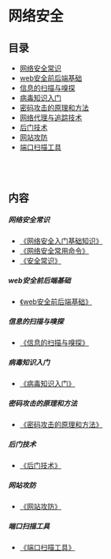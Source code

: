 # 网络安全

## 目录

* [网络安全常识](https://github.com/0voice/develop_skill_tree/blob/main/common_skills_tree/%E7%BD%91%E7%BB%9C%E5%AE%89%E5%85%A8.md#网络安全常识)
* [web安全前后端基础](https://github.com/0voice/develop_skill_tree/blob/main/common_skills_tree/%E7%BD%91%E7%BB%9C%E5%AE%89%E5%85%A8.md#web安全前后端基础)
* [信息的扫描与嗅探](https://github.com/0voice/develop_skill_tree/blob/main/common_skills_tree/%E7%BD%91%E7%BB%9C%E5%AE%89%E5%85%A8.md#信息的扫描与嗅探)
* [病毒知识入门](https://github.com/0voice/develop_skill_tree/blob/main/common_skills_tree/%E7%BD%91%E7%BB%9C%E5%AE%89%E5%85%A8.md#病毒知识入门)
* [密码攻击的原理和方法](https://github.com/0voice/develop_skill_tree/blob/main/common_skills_tree/%E7%BD%91%E7%BB%9C%E5%AE%89%E5%85%A8.md#密码攻击的原理和方法)
* [网络代理与追踪技术](https://github.com/0voice/develop_skill_tree/blob/main/common_skills_tree/%E7%BD%91%E7%BB%9C%E5%AE%89%E5%85%A8.md#网络代理与追踪技术)
* [后门技术](https://github.com/0voice/develop_skill_tree/blob/main/common_skills_tree/%E7%BD%91%E7%BB%9C%E5%AE%89%E5%85%A8.md#后门技术)
* [网站攻防](https://github.com/0voice/develop_skill_tree/blob/main/common_skills_tree/%E7%BD%91%E7%BB%9C%E5%AE%89%E5%85%A8.md#网站攻防)
* [端口扫描工具](https://github.com/0voice/develop_skill_tree/blob/main/common_skills_tree/%E7%BD%91%E7%BB%9C%E5%AE%89%E5%85%A8.md#端口扫描工具)

<br />
<br />

## 内容

##### 网络安全常识

* [《网络安全入门基础知识》](https://blog.csdn.net/qq_41638851/article/details/102177228)
* [《网络安全常用命令》](https://blog.csdn.net/qq_41638851/article/details/102220361)
* [《安全常识》](https://blog.csdn.net/qq_41638851/article/details/98235571)

##### web安全前后端基础

* [《web安全前后端基础》](https://blog.csdn.net/qq_41638851/article/details/98202418)

##### 信息的扫描与嗅探

* [《信息的扫描与嗅探》](https://blog.csdn.net/qq_41638851/article/details/95376616)

##### 病毒知识入门

* [《病毒知识入门》](https://blog.csdn.net/qq_41638851/article/details/102235870)

##### 密码攻击的原理和方法

* [《密码攻击的原理和方法》](https://cloud.tencent.com/developer/news/313489)

##### 后门技术

* [《后门技术》](https://blog.csdn.net/yongliang_w/article/details/78367644)

##### 网站攻防

* [《网站攻防》](https://blog.csdn.net/qq_41638851/article/details/96336799)

##### 端口扫描工具

* [《端口扫描工具》](https://blog.csdn.net/u014470581/article/details/53138563/)

